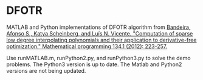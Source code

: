 # DFOTR

MATLAB and Python implementations of DFOTR algorithm from <a href="https://link.springer.com/article/10.1007/s10107-012-0578-z">Bandeira, Afonso S., Katya Scheinberg, and Luís N. Vicente. "Computation of sparse low degree interpolating polynomials and their application to derivative-free optimization." Mathematical programming 134.1 (2012): 223-257.<a>

Use runMATLAB.m, runPython2.py, and runPython3.py to solve the demo problems. The Python3 version is up to date. The Matlab and Python2 versions are not being updated. 
